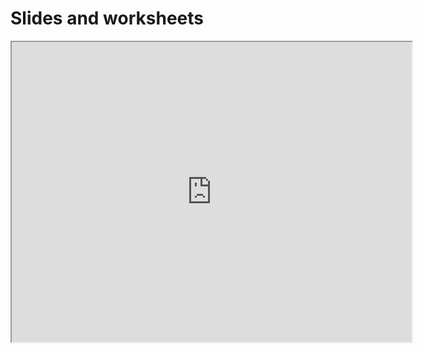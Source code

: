 # Slides and worksheets

<iframe src="https://drive.google.com/file/d/1Jg2fO3keA-coYR1K39HuTUDDokQ25ULT/preview" width="640" height="480" allow="autoplay"></iframe>